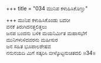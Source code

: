 +++
title = "034 ಮುನಿಪ ಕಳುಹಿಸಿಕೊಣ್ಡು"

+++
ಮುನಿಪ ಕಳುಹಿಸಿಕೊಂಡು ಬದರೀ  
ವನಕೆ ತಿರುಗಿದನತ್ತಲಿತ್ತಲು   
ಜನಪ ಬಂದನು ಬಳಿಕ ಮಯನಿರ್ಮಿತ ಮಹಾಸಭೆಗೆ  
ಮುನಿಗಳುಳಿದವರನು ಮಹೀಸುರ  
ಜನ ಸಹಿತ ಭೂಪಾಲಶೇಷವ  
ನನುನಯದಿ ಮಿಗೆ ಸತ್ಕರಿಸಿ ಬೀಳ್ಕೊಟ್ಟನುಚಿತದಲಿ     ॥34॥